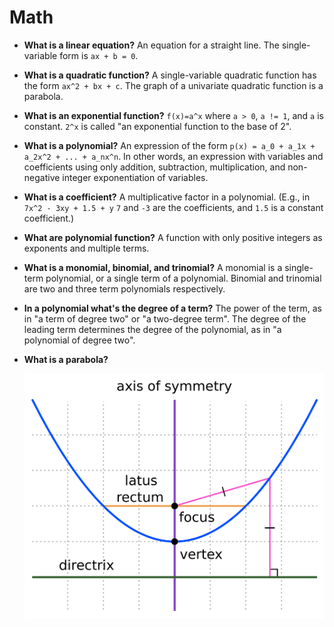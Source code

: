# Math

- **What is a linear equation?** An equation for a straight line. The single-variable form is `ax + b = 0`.
- **What is a quadratic function?** A single-variable quadratic function has the form `ax^2 + bx + c`. The graph of a univariate quadratic function is a parabola.
- **What is an exponential function?** `f(x)=a^x` where `a > 0`, `a != 1`, and `a` is constant. `2^x` is called "an exponential function to the base of 2".
- **What is a polynomial?** An expression of the form `p(x) = a_0 + a_1x + a_2x^2 + ... + a_nx^n`. In other words, an expression with variables and coefficients using only addition, subtraction, multiplication, and non-negative integer exponentiation of variables.
- **What is a coefficient?** A multiplicative factor in a polynomial. (E.g., in `7x^2 - 3xy + 1.5 + y` `7` and `-3` are the coefficients, and `1.5` is a constant coefficient.) 
- **What are polynomial function?** A function with only positive integers as exponents and multiple terms.
- **What is a monomial, binomial, and trinomial?** A monomial is a single-term polynomial, or a single term of a polynomial. Binomial and trinomial are two and three term polynomials respectively.
- **In a polynomial what's the degree of a term?** The power of the term, as in "a term of degree two" or "a two-degree term". The degree of the leading term determines the degree of the polynomial, as in "a polynomial of degree two".
- **What is a parabola?** 

    ![Parabola](assets/parabola.png)